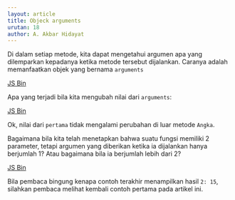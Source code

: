 ```yaml
---
layout: article
title: Objeck arguments
urutan: 18
author: A. Akbar Hidayat
---
```


Di dalam setiap metode, kita dapat mengetahui argumen apa yang dilemparkan kepadanya ketika metode tersebut dijalankan. Caranya adalah memanfaatkan objek yang bernama `arguments`

<a class="jsbin-embed" href="http://jsbin.com/AQiBEvOz/1/embed?js,console">JS Bin</a><script src="http://static.jsbin.com/js/embed.js"></script>

Apa yang terjadi bila kita mengubah nilai dari `arguments`:

<a class="jsbin-embed" href="http://jsbin.com/ABetEPe/1/embed?js,console">JS Bin</a><script src="http://static.jsbin.com/js/embed.js"></script>
    
Ok, nilai dari `pertama` tidak mengalami perubahan di luar metode `Angka`.

Bagaimana bila kita telah menetapkan bahwa suatu fungsi memiliki 2 parameter, tetapi argumen yang diberikan ketika ia dijalankan hanya berjumlah 1? Atau bagaimana bila ia berjumlah lebih dari 2?

<a class="jsbin-embed" href="http://jsbin.com/oNubULuZ/1/embed?js,console">JS Bin</a><script src="http://static.jsbin.com/js/embed.js"></script>
    
Bila pembaca bingung kenapa contoh terakhir menampilkan hasil `2: 15`, silahkan pembaca melihat kembali contoh pertama pada artikel ini.